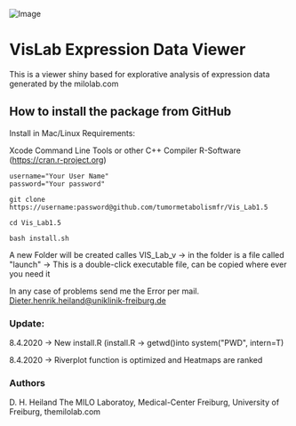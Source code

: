 
![Image](https://github.com/tumormetabolismfr/Vis_Lab1.5/blob/master/Images/HR.png)



# VisLab Expression Data Viewer


This is a viewer shiny based for explorative analysis of expression data generated by the milolab.com



## How to install the package from GitHub

Install in Mac/Linux
Requirements: 

Xcode Command Line Tools or other C++ Compiler
R-Software (https://cran.r-project.org)

```
username="Your User Name"
password="Your password"

git clone https://username:password@github.com/tumormetabolismfr/Vis_Lab1.5

cd Vis_Lab1.5

bash install.sh

```
A new Folder will be created calles VIS_Lab_v
-> in the folder is a file called "launch"
-> This is a double-click executable file, can be copied where ever you need it

In any case of problems send me the Error per mail.
Dieter.henrik.heiland@uniklinik-freiburg.de


### Update:

8.4.2020 -> New install.R (install.R -> getwd()into system("PWD", intern=T)

8.4.2020 -> Riverplot function is optimized and Heatmaps are ranked


### Authors

D. H. Heiland  The MILO Laboratoy, Medical-Center Freiburg, University of Freiburg, themilolab.com
